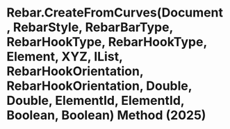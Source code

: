 # Rebar.CreateFromCurves(Document, RebarStyle, RebarBarType, RebarHookType, RebarHookType, Element, XYZ, IList<Curve>, RebarHookOrientation, RebarHookOrientation, Double, Double, ElementId, ElementId, Boolean, Boolean) Method (2025)

﻿